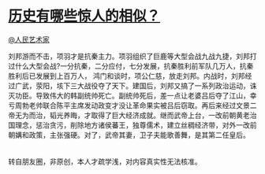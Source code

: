 
#  [历史有哪些惊人的相似？](https://zhihu.com/questions/26775299)



[@人民艺术家](https://zhihu.com/people/42d19f2863bcbc3cc03cdef395ae39b8)

刘邦游而不击，项羽才是抗秦主力。项羽组织了巨鹿等大型会战九战九捷，刘邦打过什么大型会战?一分抗秦，二分应付，七分发展，抗秦胜利前军队几万人，抗秦胜利后已发展到上百万人， 鸿门和谈时，项公仁慈，放走刘邦。内战时，刘邦经过广武，荥阳，垓下三大战役夺了天下。建国后，刘邦又搞了一系列政治运动，诛灭功臣。导致伟大的韩副统帅死亡。副统帅死后，差一点让老婆吕后夺了江山，幸亏周勃老帅联合陈平主席发动政变才没让革命果实被吕后窃取。再后来经过文景二帝无为而治，韬光养晦，才取得了巨大经济成就。继而武帝上台，一改前朝黄老治国理念，惩治贪污，削除地方诸侯蕃王，独尊儒术，建立丝稠经济带，对外一改前朝媾和政策，主张强硬。对了，武帝其妻，卫子夫能歌善舞，是其第二任皇后。<br><br><br>转自朋友圈，非原创，本人才疏学浅，对内容真实性无法核准。